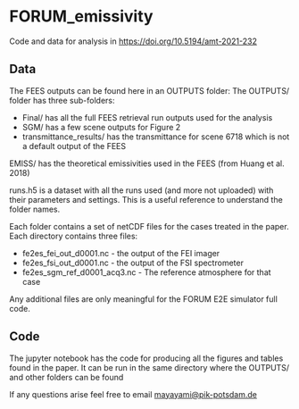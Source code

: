 # FORUM_emissivity
Code and data for analysis in https://doi.org/10.5194/amt-2021-232

## Data
The FEES outputs can be found here in an OUTPUTS folder:
The OUTPUTS/ folder has three sub-folders: 
- Final/ has all the full FEES retrieval run outputs used for the analysis
- SGM/ has a few scene outputs for Figure 2
- transmittance_results/ has the transmittance for scene 6718 which is not a default output of the FEES

EMISS/ has the theoretical emissivities used in the FEES (from Huang et al. 2018)

runs.h5 is a dataset with all the runs used (and more not uploaded) with their parameters and settings. This is a useful reference to understand the folder names.

Each folder contains a set of netCDF files for the cases treated in the paper. Each directory contains three files:
- fe2es_fei_out_d0001.nc - the output of the FEI imager
- fe2es_fsi_out_d0001.nc - the output of the FSI spectrometer
- fe2es_sgm_ref_d0001_acq3.nc - The reference atmosphere for that case

Any additional files are only meaningful for the FORUM E2E simulator full code.

## Code
The jupyter notebook has the code for producing all the figures and tables found in the paper. It can be run in the same directory where the OUTPUTS/ and other folders can be found

If any questions arise feel free to email mayayami@pik-potsdam.de
